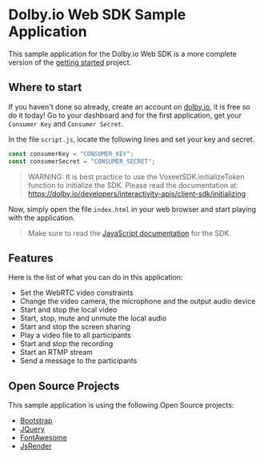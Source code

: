 # Dolby.io Web SDK Sample Application

This sample application for the Dolby.io Web SDK is a more complete version of the [getting started](https://github.com/voxeet/voxeet-sdk-browser-gettingstarted/) project.

## Where to start

If you haven't done so already, create an account on [dolby.io](https://dolby.io/signup), it is free so do it today! Go to your dashboard and for the first application, get your `Consumer Key` and `Consumer Secret`.

In the file `script.js`, locate the following lines and set your key and secret.

```javascript
const consumerKey = "CONSUMER_KEY";
const consumerSecret = "CONSUMER_SECRET";
```

> WARNING: It is best practice to use the VoxeetSDK.initializeToken function to initialize the SDK.
> Please read the documentation at:
> https://dolby.io/developers/interactivity-apis/client-sdk/initializing

Now, simply open the file `index.html` in your web browser and start playing with the application.

> Make sure to read the [JavaScript documentation](https://dolby.io/developers/interactivity-apis/client-sdk/reference-javascript/voxeetsdk) for the SDK.

## Features
Here is the list of what you can do in this application:
- Set the WebRTC video constraints
- Change the video camera, the microphone and the output audio device
- Start and stop the local video
- Start, stop, mute and unmute the local audio
- Start and stop the screen sharing
- Play a video file to all participants
- Start and stop the recording
- Start an RTMP stream
- Send a message to the participants

## Open Source Projects

This sample application is using the following Open Source projects:
- [Bootstrap](https://getbootstrap.com)
- [JQuery](https://jquery.com)
- [FontAwesome](https://fontawesome.com)
- [JsRender](https://www.jsviews.com/)